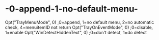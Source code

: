 # -0-append-1-no-default-menu-
Opt("TrayMenuMode", 0) ;0=append, 1=no default menu, 2=no automatic check, 4=menuitemID  not return Opt("TrayOnEventMode", 0) ;0=disable, 1=enable Opt("WinDetectHiddenText", 0) ;0=don't detect, 1=do detect
